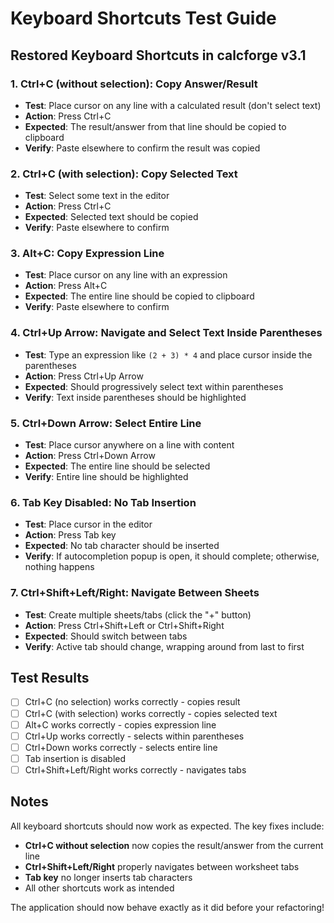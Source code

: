 # Keyboard Shortcuts Test Guide

## Restored Keyboard Shortcuts in calcforge v3.1

### 1. **Ctrl+C (without selection)**: Copy Answer/Result
- **Test**: Place cursor on any line with a calculated result (don't select text)
- **Action**: Press Ctrl+C
- **Expected**: The result/answer from that line should be copied to clipboard
- **Verify**: Paste elsewhere to confirm the result was copied

### 2. **Ctrl+C (with selection)**: Copy Selected Text 
- **Test**: Select some text in the editor
- **Action**: Press Ctrl+C
- **Expected**: Selected text should be copied
- **Verify**: Paste elsewhere to confirm

### 3. **Alt+C**: Copy Expression Line
- **Test**: Place cursor on any line with an expression
- **Action**: Press Alt+C
- **Expected**: The entire line should be copied to clipboard
- **Verify**: Paste elsewhere to confirm

### 4. **Ctrl+Up Arrow**: Navigate and Select Text Inside Parentheses
- **Test**: Type an expression like `(2 + 3) * 4` and place cursor inside the parentheses
- **Action**: Press Ctrl+Up Arrow
- **Expected**: Should progressively select text within parentheses
- **Verify**: Text inside parentheses should be highlighted

### 5. **Ctrl+Down Arrow**: Select Entire Line
- **Test**: Place cursor anywhere on a line with content
- **Action**: Press Ctrl+Down Arrow
- **Expected**: The entire line should be selected
- **Verify**: Entire line should be highlighted

### 6. **Tab Key Disabled**: No Tab Insertion
- **Test**: Place cursor in the editor
- **Action**: Press Tab key
- **Expected**: No tab character should be inserted
- **Verify**: If autocompletion popup is open, it should complete; otherwise, nothing happens

### 7. **Ctrl+Shift+Left/Right**: Navigate Between Sheets
- **Test**: Create multiple sheets/tabs (click the "+" button)
- **Action**: Press Ctrl+Shift+Left or Ctrl+Shift+Right
- **Expected**: Should switch between tabs
- **Verify**: Active tab should change, wrapping around from last to first

## Test Results
- [ ] Ctrl+C (no selection) works correctly - copies result
- [ ] Ctrl+C (with selection) works correctly - copies selected text
- [ ] Alt+C works correctly - copies expression line
- [ ] Ctrl+Up works correctly - selects within parentheses
- [ ] Ctrl+Down works correctly - selects entire line
- [ ] Tab insertion is disabled
- [ ] Ctrl+Shift+Left/Right works correctly - navigates tabs

## Notes
All keyboard shortcuts should now work as expected. The key fixes include:
- **Ctrl+C without selection** now copies the result/answer from the current line
- **Ctrl+Shift+Left/Right** properly navigates between worksheet tabs
- **Tab key** no longer inserts tab characters
- All other shortcuts work as intended

The application should now behave exactly as it did before your refactoring! 